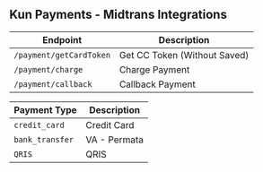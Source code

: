 ## Kun Payments - Midtrans Integrations

<!-- table endpoint -->
| Endpoint | Description |
| --- | --- |
| `/payment/getCardToken` | Get CC Token (Without Saved) |
| `/payment/charge` | Charge Payment |
| `/payment/callback` | Callback Payment |

| Payment Type | Description |
| --- | --- |
| `credit_card` | Credit Card |
| `bank_transfer` | VA - Permata |
| `QRIS` | QRIS |
